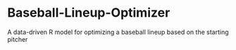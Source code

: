 # Baseball-Lineup-Optimizer
A data-driven R model for optimizing a baseball lineup based on the starting pitcher
